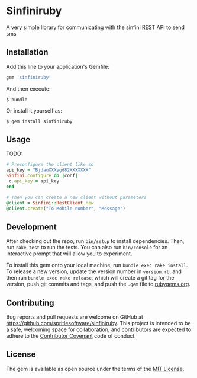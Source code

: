 # Sinfiniruby

A very simple library for communicating with the sinfini REST API to send sms

## Installation

Add this line to your application's Gemfile:

```ruby
gem 'sinfiniruby'
```

And then execute:

    $ bundle

Or install it yourself as:

    $ gem install sinfiniruby

## Usage

TODO: 



```ruby
# Preconfigure the client like so
api_key = "BjdauXXXygd82XXXXXXX"
Sinfini.configure do |conf|
 c.api_key = api_key
end

# Then you can create a new client without parameters
@client = Sinfini::RestClient.new
@client.create("To Mobile number", "Message")

```
## Development

After checking out the repo, run `bin/setup` to install dependencies. Then, run `rake test` to run the tests. You can also run `bin/console` for an interactive prompt that will allow you to experiment.

To install this gem onto your local machine, run `bundle exec rake install`. To release a new version, update the version number in `version.rb`, and then run `bundle exec rake release`, which will create a git tag for the version, push git commits and tags, and push the `.gem` file to [rubygems.org](https://rubygems.org).

## Contributing

Bug reports and pull requests are welcome on GitHub at https://github.com/spritlesoftware/sinfiniruby. This project is intended to be a safe, welcoming space for collaboration, and contributors are expected to adhere to the [Contributor Covenant](contributor-covenant.org) code of conduct.


## License

The gem is available as open source under the terms of the [MIT License](http://opensource.org/licenses/MIT).

